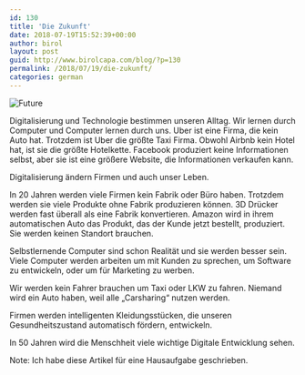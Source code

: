 ```yaml
---
id: 130
title: 'Die Zukunft'
date: 2018-07-19T15:52:39+00:00
author: birol
layout: post
guid: http://www.birolcapa.com/blog/?p=130
permalink: /2018/07/19/die-zukunft/
categories: german
---
```


![Future](https://media.giphy.com/media/J1WfRHBFj8lFK/giphy.gif)

Digitalisierung und Technologie bestimmen unseren Alltag. Wir lernen durch Computer und Computer lernen durch uns. Uber ist eine Firma, die kein Auto hat. Trotzdem ist Uber die größte Taxi Firma. Obwohl Airbnb kein Hotel hat, ist sie die größte Hotelkette. Facebook produziert keine Informationen selbst, aber sie ist eine größere Website, die Informationen verkaufen kann.

Digitalisierung ändern Firmen und auch unser Leben.

In 20 Jahren werden viele Firmen kein Fabrik oder Büro haben. Trotzdem werden sie viele Produkte ohne Fabrik produzieren können. 3D Drücker werden fast überall als eine Fabrik konvertieren. Amazon wird in ihrem automatischen Auto das Produkt, das der Kunde jetzt bestellt, produziert. Sie werden keinen Standort brauchen.

Selbstlernende Computer sind schon Realität und sie werden besser sein. Viele Computer werden arbeiten um mit Kunden zu sprechen, um Software zu entwickeln, oder um für Marketing zu werben.

Wir werden kein Fahrer brauchen um Taxi oder LKW zu fahren. Niemand wird ein Auto haben, weil alle „Carsharing“ nutzen werden.

Firmen werden intelligenten Kleidungsstücken, die unseren Gesundheitszustand automatisch fördern, entwickeln.

In 50 Jahren wird die Menschheit viele wichtige Digitale Entwicklung sehen.

Note: Ich habe diese Artikel für eine Hausaufgabe geschrieben.